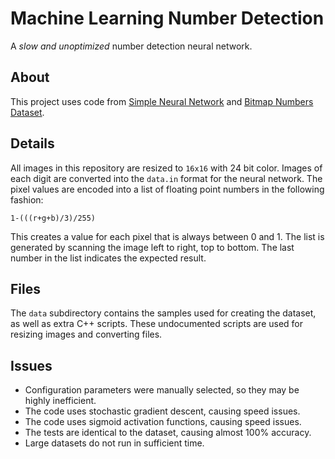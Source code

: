 # Machine Learning Number Detection

A *slow and unoptimized* number detection neural network.

## About
This project uses code from [Simple Neural Network](https://github.com/KentoNishi/Simple-Neural-Network) and [Bitmap Numbers Dataset](https://github.com/KentoNishi/Bitmap-Numbers-Dataset).

## Details
All images in this repository are resized to ``16x16`` with 24 bit color.
Images of each digit are converted into the ``data.in`` format for the neural network. The pixel values are encoded into a list of floating point numbers in the following fashion:
```
1-(((r+g+b)/3)/255)
```
This creates a value for each pixel that is always between 0 and 1.
The list is generated by scanning the image left to right, top to bottom.
The last number in the list indicates the expected result.

## Files
The ``data`` subdirectory contains the samples used for creating the dataset, as well as extra C++ scripts. These undocumented scripts are used for resizing images and converting files.

## Issues
* Configuration parameters were manually selected, so they may be highly inefficient.
* The code uses stochastic gradient descent, causing speed issues.
* The code uses sigmoid activation functions, causing speed issues.
* The tests are identical to the dataset, causing almost 100% accuracy.
* Large datasets do not run in sufficient time.
